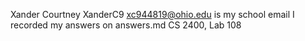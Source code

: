 Xander Courtney
XanderC9
xc944819@ohio.edu is my school email
I recorded my answers on answers.md
CS 2400, Lab 108
